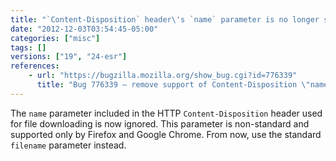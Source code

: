 ```yaml
---
title: "`Content-Disposition` header\'s `name` parameter is no longer supported"
date: "2012-12-03T03:54:45-05:00"
categories: ["misc"]
tags: []
versions: ["19", "24-esr"]
references:
    - url: "https://bugzilla.mozilla.org/show_bug.cgi?id=776339"
      title: "Bug 776339 – remove support of Content-Disposition \"name\" parameter"
---
```

The `name` parameter included in the HTTP `Content-Disposition` header used for file downloading is now ignored. This parameter is non-standard and supported only by Firefox and Google Chrome. From now, use the standard `filename` parameter instead.
